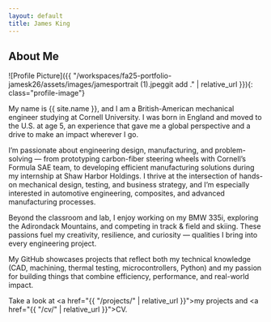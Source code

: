 ```yaml
---
layout: default
title: James King
---
```


## About Me


![Profile Picture]({{ "/workspaces/fa25-portfolio-jamesk26/assets/images/jamesportrait (1).jpeggit add ." | relative_url }}){: class="profile-image"}

 
My name is {{ site.name }}, and I am a British-American mechanical engineer studying at Cornell University. I was born in England and moved to the U.S. at age 5, an experience that gave me a global perspective and a drive to make an impact wherever I go.

I’m passionate about engineering design, manufacturing, and problem-solving — from prototyping carbon-fiber steering wheels with Cornell’s Formula SAE team, to developing efficient manufacturing solutions during my internship at Shaw Harbor Holdings. I thrive at the intersection of hands-on mechanical design, testing, and business strategy, and I’m especially interested in automotive engineering, composites, and advanced manufacturing processes.

Beyond the classroom and lab, I enjoy working on my BMW 335i, exploring the Adirondack Mountains, and competing in track & field and skiing. These passions fuel my creativity, resilience, and curiosity — qualities I bring into every engineering project.

My GitHub showcases projects that reflect both my technical knowledge (CAD, machining, thermal testing, microcontrollers, Python) and my passion for building things that combine efficiency, performance, and real-world impact.

Take a look at <a href="{{ "/projects/" | relative_url }}">my projects</a> and <a href="{{ "/cv/" | relative_url }}">CV</a>.
